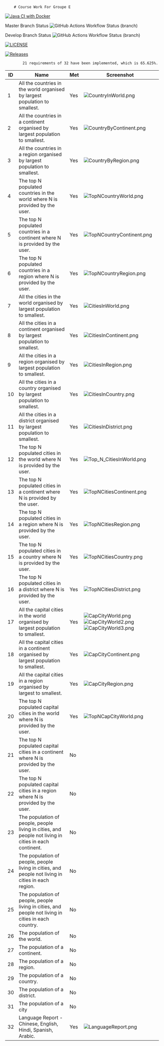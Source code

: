         # Course Work For Groupe E

[![Java CI with Docker](https://github.com/Neut-40646470/CourseWork-GroupE/actions/workflows/main.yml/badge.svg)](https://github.com/Neut-40646470/CourseWork-GroupE/actions/workflows/main.yml)

Master Branch Status ![GitHub Actions Workflow Status (branch)](https://img.shields.io/github/actions/workflow/status/Neut-40646470/CourseWork-GroupE/main.yml?branch=master)

Develop Branch Status ![GitHub Actions Workflow Status (branch)](https://img.shields.io/github/actions/workflow/status/Neut-40646470/CourseWork-GroupE/main.yml?branch=develop)

[![LICENSE](https://img.shields.io/github/license/Neut-40646470/CourseWork-GroupE.svg?style=flat-square)](https://github.com/Neut-40646470/CourseWork-GroupE/blob/master/LICENSE)

[![Releases](https://img.shields.io/github/release/Neut-40646470/CourseWork-GroupE/all.svg?style=flat-square)](https://github.com/Neut-40646470/CourseWork-GroupE/releases)

    
            21 requirements of 32 have been implemented, which is 65.625%. 

| ID | Name                                                                                                  | Met | Screenshot                                                                                                                                                    |
|----|-------------------------------------------------------------------------------------------------------|-----|---------------------------------------------------------------------------------------------------------------------------------------------------------------|
| 1  | All the countries in the world organised by largest population to smallest.                           | Yes | ![CountryInWorld.png](screenshots%2FCountryInWorld.png)                                                                                                       |
| 2  | All the countries in a continent organised by largest population to smallest.                         | Yes | ![CountryByContinent.png](screenshots%2FCountryByContinent.png)                                                                                               |
| 3  | All the countries in a region organised by largest population to smallest.                            | Yes | ![CountryByRegion.png](screenshots%2FCountryByRegion.png)                                                                                                     |
| 4  | The top N populated countries in the world where N is provided by the user.                           | Yes | ![TopNCountryWorld.png](screenshots%2FTopNCountryWorld.png)                                                                                                   | 
| 5  | The top N populated countries in a continent where N is provided by the user.                         | Yes | ![TopNCountryContinent.png](screenshots%2FTopNCountryContinent.png)                                                                                           | 
| 6  | The top N populated countries in a region where N is provided by the user.                            | Yes | ![TopNCountryRegion.png](screenshots%2FTopNCountryRegion.png)                                                                                                 | 
| 7  | All the cities in the world organised by largest population to smallest.                              | Yes | ![CitiesInWorld.png](screenshots%2FCitiesInWorld.png)                                                                                                         | 
| 8  | All the cities in a continent organised by largest population to smallest.                            | Yes | ![CitiesInContinent.png](screenshots%2FCitiesInContinent.png)                                                                                                 | 
| 9  | All the cities in a region organised by largest population to smallest.                               | Yes | ![CitiesInRegion.png](screenshots%2FCitiesInRegion.png)                                                                                                       |
| 10 | All the cities in a country organised by largest population to smallest.                              | Yes | ![CitiesInCountry.png](screenshots%2FCitiesInCountry.png)                                                                                                     |
| 11 | All the cities in a district organised by largest population to smallest.                             | Yes | ![CitiesInDistrict.png](screenshots%2FCitiesInDistrict.png)                                                                                                   |
| 12 | The top N populated cities in the world where N is provided by the user.                              | Yes | ![Top_N_CitiesInWorld.png](screenshots%2FTop_N_CitiesInWorld.png)                                                                                             |
| 13 | The top N populated cities in a continent where N is provided by the user.                            | Yes | ![TopNCitiesContinent.png](screenshots%2FTopNCitiesContinent.png)                                                                                             |
| 14 | The top N populated cities in a region where N is provided by the user.                               | Yes | ![TopNCitiesRegion.png](screenshots%2FTopNCitiesRegion.png)                                                                                                   |
| 15 | The top N populated cities in a country where N is provided by the user.                              | Yes | ![TopNCitiesCountry.png](screenshots%2FTopNCitiesCountry.png)                                                                                                 |
| 16 | The top N populated cities in a district where N is provided by the user.                             | Yes | ![TopNCitiesDistrict.png](screenshots%2FTopNCitiesDistrict.png)                                                                                               |
| 17 | All the capital cities in the world organised by largest population to smallest.                      | Yes | ![CapCityWorld.png](screenshots%2FCapCityWorld.png)![CapCityWorld2.png](screenshots%2FCapCityWorld2.png)![CapCityWorld3.png](screenshots%2FCapCityWorld3.png) |
| 18 | All the capital cities in a continent organised by largest population to smallest.                    | Yes | ![CapCityContinent.png](screenshots%2FCapCityContinent.png)                                                                                                   |
| 19 | All the capital cities in a region organised by largest to smallest.                                  | Yes | ![CapCityRegion.png](screenshots%2FCapCityRegion.png)                                                                                                         |
| 20 | The top N populated capital cities in the world where N is provided by the user.                      | Yes | ![TopNCapCityWorld.png](screenshots%2FTopNCapCityWorld.png)                                                                                                   |
| 21 | The top N populated capital cities in a continent where N is provided by the user.                    | No  |                                                                                                                                                               |
| 22 | The top N populated capital cities in a region where N is provided by the user.                       | No  |                                                                                                                                                               |
| 23 | The population of people, people living in cities, and people not living in cities in each continent. | No  |                                                                                                                                                               |
| 24 | The population of people, people living in cities, and people not living in cities in each region.    | No  |                                                                                                                                                               |
| 25 | The population of people, people living in cities, and people not living in cities in each country.   | No  |                                                                                                                                                               |
| 26 | The population of the world.                                                                          | No  |                                                                                                                                                               |
| 27 | The population of a continent.                                                                        | No  |                                                                                                                                                               |
| 28 | The population of a region.                                                                           | No  |                                                                                                                                                               |
| 29 | The population of a country.                                                                          | No  |                                                                                                                                                               |                                                                        
| 30 | The population of a district.                                                                         | No  |                                                                                                                                                               |                                                                      
| 31 | The population of a city                                                                              | No  |                                                                                                                                                               |
| 32 | Language Report - Chinese,  English, Hindi, Spanish, Arabic.                                          | Yes | ![LanguageReport.png](screenshots%2FLanguageReport.png)                                                                                                       |
                                                                                                                                                            
                                                                                                

    
    
   
